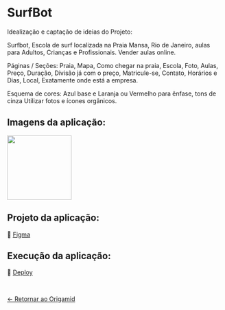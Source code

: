 # SurfBot

Idealização e captação de ideias do Projeto:

Surfbot, Escola de surf localizada na Praia Mansa, Rio de Janeiro, aulas para Adultos, Crianças e Profissionais. Vender aulas online.

Páginas / Seções: Praia, Mapa, Como chegar na praia, Escola, Foto, Aulas, Preço, Duração, Divisão já com o preço, Matricule-se, Contato, Horários e Dias, Local, Exatamente onde está a empresa. 

Esquema de cores: Azul base e Laranja ou Vermelho para ênfase, tons de cinza Utilizar fotos e ícones orgânicos.


## Imagens da aplicação:
<div align="left">
 <img src="https://i.imgur.com/94MWV0P.png" height="150" />
</div>

## Projeto da aplicação:
📌 [Figma](https://www.figma.com/design/xitTj9hAYpDtYRQdgW8DMy/surfbot?node-id=0-1&t=xnvNkMCdYu9gVErU-1) 

## Execução da aplicação:
📌 [Deploy](https://origamid-surfbot.vercel.app/)

 <br>
 
[<- Retornar ao Origamid](https://github.com/GilvanPOliveira/Origamid)
